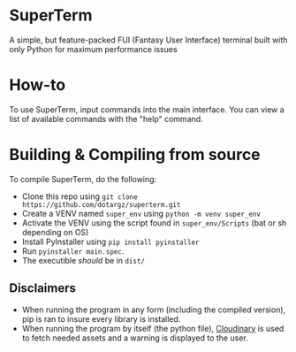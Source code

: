 # SuperTerm
A simple, but feature-packed FUI (Fantasy User Interface) terminal built with only Python for maximum performance issues 

# How-to
To use SuperTerm, input commands into the main interface. You can view a list of available commands with the "help" command.

# Building & Compiling from source
To compile SuperTerm, do the following:
- Clone this repo using ``git clone https://github.com/dotargz/superterm.git``
- Create a VENV named ``super_env`` using ``python -m venv super_env``
- Activate the VENV using the script found in ``super_env/Scripts`` (bat or sh depending on OS)
- Install PyInstaller using ``pip install pyinstaller``
- Run ``pyinstaller main.spec``. 
- The executible *should* be in ``dist/``

## Disclaimers
- When running the program in any form (including the compiled version), pip is ran to insure every library is installed.
- When running the program by itself (the python file), [Cloudinary](https://cloudinary.com) is used to fetch needed assets and a warning is displayed to the user.

